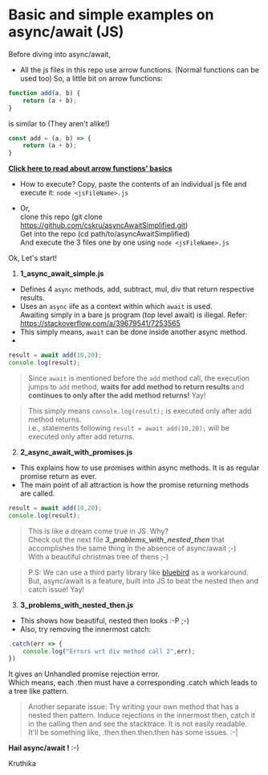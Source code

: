 # Basic and simple examples on async/await (JS)

Before diving into async/await,

- All the js files in this repo use arrow functions. (Normal functions can be used too)
So, a little bit on arrow functions:
```javascript
function add(a, b) {
    return (a + b);
}
```
is similar to (They aren't alike!)
```javascript
const add = (a, b) => {
    return (a + b);
}
```

[**Click here to read about arrow functions' basics**](https://codeburst.io/javascript-arrow-functions-for-beginners-926947fc0cdc)

- How to execute?
Copy, paste the contents of an individual js file and execute it:
```node <jsFileName>.js```  

- Or,  
clone this repo (git clone https://github.com/cskru/asyncAwaitSimplified.git)  
Get into the repo (cd path/to/asyncAwaitSimplified)  
And execute the 3 files one by one using ```node <jsFileName>.js```  

Ok, Let's start!

1. **1_async_await_simple.js**
- Defines 4 ```async``` methods, add, subtract, mul, div that return respective results.
-  Uses an ```async``` iife as a context within which ```await``` is used.  
Awaiting simply in a bare js program (top level await) is illegal. Refer: <https://stackoverflow.com/a/39679541/7253565>
- This simply means, ```await``` can be done inside another async method.
- 
```javascript
result = await add(10,20);
console.log(result);
```
> Since ```await``` is mentioned before the ```add``` method call, the execution jumps to ```add``` method, **waits for add method to return results** and **continues to only after the add method returns!** Yay!  

> This simply means ```console.log(result);``` is executed only after add method returns.  
i.e., statements following ```result = await add(10,20);``` will be executed only after add returns.

2. **2_async_await_with_promises.js**  
- This explains how to use promises within async methods. It is as regular promise return as ever.  
- The main point of all attraction is how the promise returning methods are called.
```javascript
result = await add(10,20);
console.log(result);
```

> This is like a dream come true in JS. Why?   
Check out the next file ___3_problems_with_nested_then___ that accomplishes the same thing in the absence of async/await ;-)  
With a beautiful christmas tree of thens ;-)

> P.S: We can use a third party library like [bluebird](http://bluebirdjs.com/docs/api/promise.try.html) as a workaround.     
But, async/await is a feature, built into JS to beat the nested then and catch issue! Yay!

3. **3_problems_with_nested_then.js**
- This shows how beautiful, nested then looks :-P ;-)
- Also, try removing the innermost catch:
```javascript
.catch(err => {
    console.log("Errors wrt div method call 2",err);
}) 
```
It gives an Unhandled promise rejection error.  
Which means, each .then must have a corresponding .catch which leads to a tree like pattern.  

> Another separate issue:
Try writing your own method that has a nested then pattern. Induce rejections in the innermost then, catch it in the calling then and see the stacktrace. It is not easily readable.  
It'll be something like, .then.then.then.then has some issues.  :-|  

**Hail async/await !** :-)

Kruthika